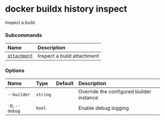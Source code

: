 # docker buildx history inspect

<!---MARKER_GEN_START-->
Inspect a build

### Subcommands

| Name                                                 | Description                |
|:-----------------------------------------------------|:---------------------------|
| [`attachment`](buildx_history_inspect_attachment.md) | Inspect a build attachment |


### Options

| Name            | Type     | Default | Description                              |
|:----------------|:---------|:--------|:-----------------------------------------|
| `--builder`     | `string` |         | Override the configured builder instance |
| `-D`, `--debug` | `bool`   |         | Enable debug logging                     |


<!---MARKER_GEN_END-->

